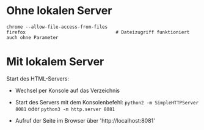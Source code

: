 # Ohne lokalen Server

```
chrome --allow-file-access-from-files
firefox                                 # Dateizugriff funktioniert auch ohne Parameter
```

# Mit lokalem Server

Start des HTML-Servers:
- Wechsel per Konsole auf das Verzeichnis
- Start des Servers mit dem Konsolenbefehl:
   `python2 -m SimpleHTTPServer 8081`
oder
   `python3 -m http.server 8081`

- Aufruf der Seite im Browser über 'http://localhost:8081'
